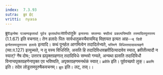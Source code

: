```yaml
---
index:  7.3.93
sutra:  ब्रुव ईट्
vritti:  nyasa
---
```


ब्रुवः` इत्येषा पञ्चम्यकृतार्था पूर्वत्र कृतार्थायाः `सार्वधातुके` इत्यस्याः सप्तम्याः षष्ठीत्वं प्रकल्पयिष्यति तस्मादितयुत्तरस्य` (1.1.67) इति वचनात्। तेन हलादेः पितः सार्वधातुकस्यैवायमिड् विज्ञायत इत्यत आह--`ब् डिग्री इत्येतस्मादुत्तरस्य हलादेः` इत्यादि। कथं पूनर्हल आगमित्वेन तदादिर्लभ्यते, `यस्मिने विधिस्तदादावल्ग्रहणे` (व्या.प.127) इत्युच्यते, न तु यस्य विधिरिति, असति हि तदादिविधावब्रवीदित्यादावेव स्यात्, ब्रवीतीत्यादौ न स्यात्? नैष दोषः; उत्तरत्र ह्यपृक्तग्रहणात् तदादिविधेः सम्भवो गम्यते, अन्यथा ह्यसति तदादिविधौ विनाप्यपृक्तग्रहणेनापृक्त एव भविष्यति, अपृक्तग्रहणमनर्थकं स्यात्। `ब्रवीति` इति। पूर्ववच्छपो लुक्। `ब्रवाणि` इति। तदेव लोडुत्तमपुरुषैकवचनम्। `ब्रूतः` इति। लट्, तस्।।

